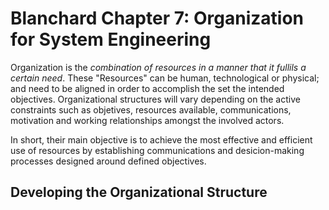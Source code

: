 
# Blanchard Chapter 7: Organization for System Engineering

Organization is the *combination of resources in a manner that it fullils a certain need*. These "Resources" can be human, technological or physical; and need to be aligned in order to accomplish the set the intended objectives. Organizational structures will vary depending on the active constraints such as objetives, resources available, communications, motivation and working relationships amongst the involved actors.

In short, their main objective is to achieve the most effective and efficient use of resources by establishing communications and desicion-making processes designed around defined objectives.

## Developing the Organizational Structure



